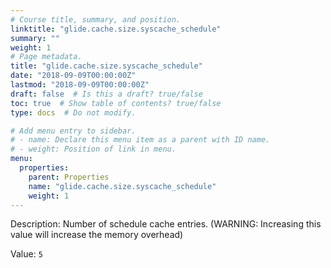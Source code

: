 ```yaml
---
# Course title, summary, and position.
linktitle: "glide.cache.size.syscache_schedule"
summary: ""
weight: 1
# Page metadata.
title: "glide.cache.size.syscache_schedule"
date: "2018-09-09T00:00:00Z"
lastmod: "2018-09-09T00:00:00Z"
draft: false  # Is this a draft? true/false
toc: true  # Show table of contents? true/false
type: docs  # Do not modify.

# Add menu entry to sidebar.
# - name: Declare this menu item as a parent with ID name.
# - weight: Position of link in menu.
menu:
  properties:
    parent: Properties
    name: "glide.cache.size.syscache_schedule"
    weight: 1
---
```


Description: Number of schedule cache entries. (WARNING: Increasing this value will increase the memory overhead)


Value: `5`
